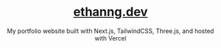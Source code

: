 <h1 align="center"><a href="https://ethanng.dev" target="_blank" rel="noopener noreferrer">ethanng.dev</a></h1>

<p align="center">
  My portfolio website built with Next.js, TailwindCSS, Three.js, and hosted with Vercel
</p>